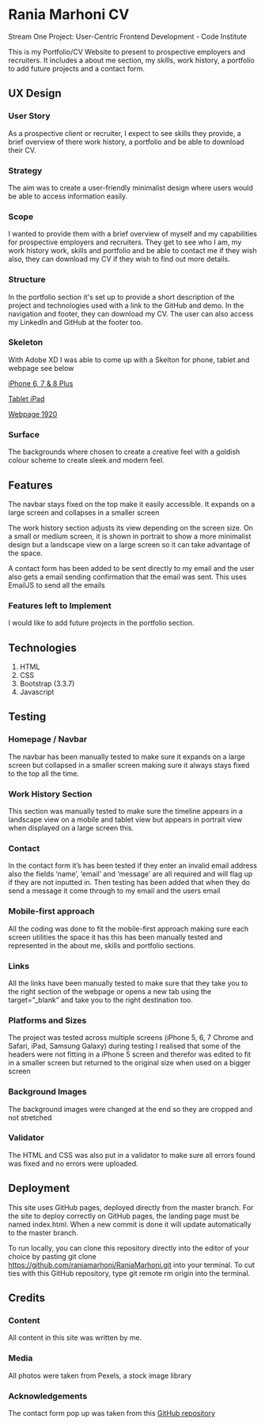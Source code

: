 # Rania Marhoni CV
Stream One Project: User-Centric Frontend Development - Code Institute

This is my Portfolio/CV Website to present to prospective employers and recruiters. It includes a about me section, my skills, work history, a portfolio to add future projects and a contact form.

## UX Design
### User Story
As a prospective client or recruiter, I expect to see skills they provide, a brief overview of there work history, a portfolio and be able to download their CV.
### Strategy
The aim was to create a user-friendly minimalist design where users would be able to access information easily.
### Scope
I wanted to provide them with a brief overview of myself and my capabilities for prospective employers and recruiters. They get to see who I am, my work history work, skills and portfolio and be able to contact me if they wish also, they can download my CV if they wish to find out more details.
### Structure
In the portfolio section it's set up to provide a short description of the project and technologies used with a link to the GitHub and demo. In the navigation and footer, they can download my CV. The user can also access my LinkedIn and GitHub at the footer too.
### Skeleton
With Adobe XD I was able to come up with a Skelton for phone, tablet and webpage see below

[iPhone 6, 7 & 8 Plus](https://github.com/raniamarhoni/RaniaCV/blob/master/assets/wireframes/iPhone%206-7-8%20Plus%20%E2%80%93%201.png)

[Tablet iPad](https://github.com/raniamarhoni/RaniaCV/blob/master/assets/wireframes/Tablet%20-%20iPad.png)

[Webpage 1920](https://github.com/raniamarhoni/RaniaCV/blob/master/assets/wireframes/Web%201920%20%E2%80%93%201.png)
### Surface
The backgrounds where chosen to create a creative feel with a goldish colour scheme to create sleek and modern feel.

## Features
 The navbar stays fixed on the top make it easily accessible. It expands on a large screen and collapses in a smaller screen 

The work history section adjusts its view depending on the screen size. On a small or medium screen, it is shown in portrait to show a more minimalist design but a landscape view on a large screen so it can take advantage of the space. 

A contact form has been added to be sent directly to my email and the user also gets a email sending confirmation that the email was sent. This uses EmailJS to send all the emails 

### Features left to Implement
 I would like to add future projects in the portfolio section. 

## Technologies
1.	HTML
2.	CSS
3.	Bootstrap (3.3.7)
4.  Javascript


## Testing
### Homepage / Navbar 
The navbar has been manually tested to make sure it expands on a large screen but collapsed in a smaller screen making sure it always stays fixed to the top all the time. 
### Work History Section
This section was manually tested to make sure the timeline appears in a landscape view on a mobile and tablet view but appears in portrait view when displayed on a large screen this. 
### Contact
In the contact form it’s has been tested if they enter an invalid email address also the fields ‘name’, ‘email’ and ‘message’ are all required and will flag up if they are not inputted in. Then testing has been added that when they do send a message it come through to my email and the users email 
### Mobile-first approach
All the coding was done to fit the mobile-first approach making sure each screen utilities the space it has this has been manually tested and represented in the about me, skills and portfolio sections. 
### Links
All the links have been manually tested to make sure that they take you to the right section of the webpage or opens a new tab using the target=”_blank” and take you to the right destination too. 
### Platforms and Sizes 
The project was tested across multiple screens (iPhone 5, 6, 7 Chrome and Safari, iPad, Samsung Galaxy) during testing I realised that some of the headers were not fitting in a iPhone 5 screen and therefor was edited to fit in a smaller screen but returned to the original size when used on a bigger screen
### Background Images
The background images were changed at the end so they are cropped and not stretched
### Validator
The HTML and CSS was also put in a validator to make sure all errors found was fixed and no errors were uploaded. 

## Deployment
This site uses GitHub pages, deployed directly from the master branch. For the site to deploy correctly on GitHub pages, the landing page must be named index.html. When a new commit is done it will update automatically to the master branch. 

To run locally, you can clone this repository directly into the editor of your choice by pasting git clone https://github.com/raniamarhoni/RaniaMarhoni.git into your terminal. To cut ties with this GitHub repository, type git remote rm origin into the terminal.

## Credits
### Content
All content in this site was written by me.
### Media
All photos were taken from Pexels, a stock image library
### Acknowledgements
The contact form pop up was taken from this [GitHub repository](https://github.com/Code-Institute-Solutions/StudentExampleProjectGradeFive)
